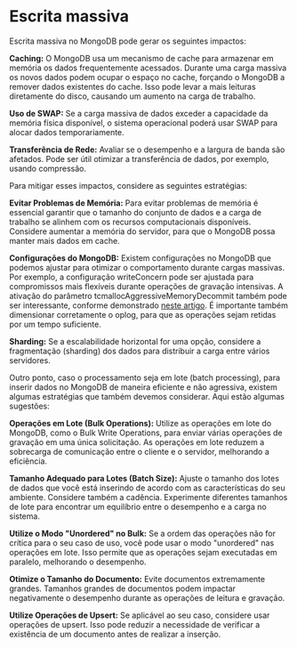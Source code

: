 # Escrita massiva
Escrita massiva no MongoDB pode gerar os seguintes impactos:

**Caching:** O MongoDB usa um mecanismo de cache para armazenar em memória os dados frequentemente acessados. Durante uma carga massiva os novos dados podem ocupar o espaço no cache, forçando o MongoDB a remover dados existentes do cache. Isso pode levar a mais leituras diretamente do disco, causando um aumento na carga de trabalho.

**Uso de SWAP:** Se a carga massiva de dados exceder a capacidade da memória física disponível, o sistema operacional poderá usar SWAP para alocar dados temporariamente.

**Transferência de Rede:** Avaliar se o desempenho e a largura de banda são afetados. Pode ser útil otimizar a transferência de dados, por exemplo, usando compressão.

Para mitigar esses impactos, considere as seguintes estratégias:

**Evitar Problemas de Memória:** Para evitar problemas de memória é essencial garantir que o tamanho do conjunto de dados e a carga de trabalho se alinhem com os recursos computacionais disponíveis. Considere aumentar a memória do servidor, para que o MongoDB possa manter mais dados em cache.

**Configurações do MongoDB:** Existem configurações no MongoDB que podemos ajustar para otimizar o comportamento durante cargas massivas. Por exemplo, a configuração writeConcern pode ser ajustada para compromissos mais flexíveis durante operações de gravação intensivas. A ativação do parâmetro tcmallocAggressiveMemoryDecommit também pode ser interessante, conforme demonstrado [neste artigo](https://tech.oyorooms.com/mongodb-out-of-memory-kill-process-mongodb-using-too-much-memory-solved-44e9ae577bed). É importante também dimensionar corretamente o oplog, para que as operações sejam retidas por um tempo suficiente.

**Sharding:** Se a escalabilidade horizontal for uma opção, considere a fragmentação (sharding) dos dados para distribuir a carga entre vários servidores.

Outro ponto, caso o processamento seja em lote (batch processing), para inserir dados no MongoDB de maneira eficiente e não agressiva, existem algumas estratégias que também devemos considerar. Aqui estão algumas sugestões:

**Operações em Lote (Bulk Operations):** Utilize as operações em lote do MongoDB, como o Bulk Write Operations, para enviar várias operações de gravação em uma única solicitação. As operações em lote reduzem a sobrecarga de comunicação entre o cliente e o servidor, melhorando a eficiência.

**Tamanho Adequado para Lotes (Batch Size):** Ajuste o tamanho dos lotes de dados que você está inserindo de acordo com as características do seu ambiente. Considere também a cadência. Experimente diferentes tamanhos de lote para encontrar um equilíbrio entre o desempenho e a carga no sistema.

**Utilize o Modo "Unordered" no Bulk:** Se a ordem das operações não for crítica para o seu caso de uso, você pode usar o modo "unordered" nas operações em lote. Isso permite que as operações sejam executadas em paralelo, melhorando o desempenho.

**Otimize o Tamanho do Documento:** Evite documentos extremamente grandes. Tamanhos grandes de documentos podem impactar negativamente o desempenho durante as operações de leitura e gravação.

**Utilize Operações de Upsert:** Se aplicável ao seu caso, considere usar operações de upsert. Isso pode reduzir a necessidade de verificar a existência de um documento antes de realizar a inserção.